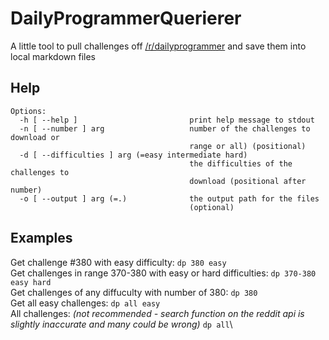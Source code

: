 # DailyProgrammerQuerierer
A little tool to pull challenges off [/r/dailyprogrammer](https://www.reddit.com/r/dailyprogrammer/) and save them into local markdown files

## Help
```
Options:
  -h [ --help ]                         print help message to stdout
  -n [ --number ] arg                   number of the challenges to download or
                                        range or all) (positional)
  -d [ --difficulties ] arg (=easy intermediate hard)
                                        the difficulties of the challenges to
                                        download (positional after number)
  -o [ --output ] arg (=.)              the output path for the files
                                        (optional)
```

## Examples
Get challenge #380 with easy difficulty:
```dp 380 easy``` \
Get challenges in range 370-380 with easy or hard difficulties:
```dp 370-380 easy hard```\
Get challenges of any diffuculty with number of 380:
```dp 380```\
Get all easy challenges:
```dp all easy```\
All challenges: *(not recommended - search function on the reddit api is slightly inaccurate and many could be wrong)* 
```dp all```\
